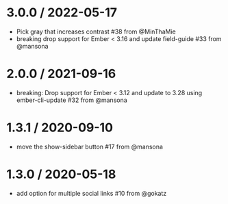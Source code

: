 3.0.0 / 2022-05-17
==================
* Pick gray that increases contrast #38 from @MinThaMie
* breaking drop support for Ember &lt; 3.16 and update field-guide #33 from @mansona

2.0.0 / 2021-09-16
==================

  * breaking: Drop support for Ember &lt; 3.12 and update to 3.28 using ember-cli-update  #32 from @mansona

1.3.1 / 2020-09-10
==================

  * move the show-sidebar button #17 from @mansona

1.3.0 / 2020-05-18
==================

  * add option for multiple social links #10 from @gokatz
